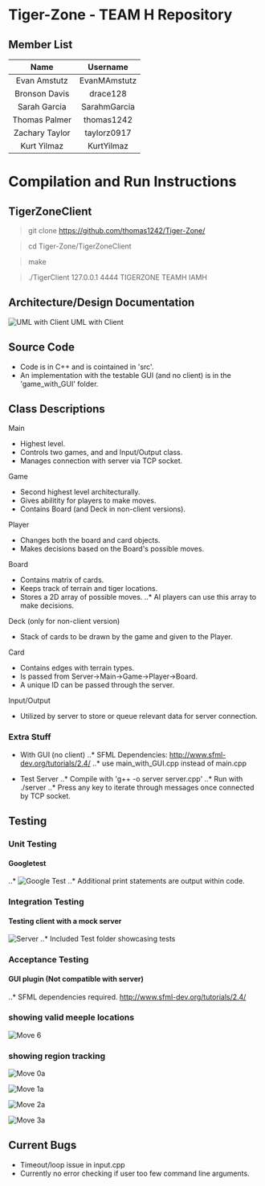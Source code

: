 Tiger-Zone - TEAM H Repository
==================

## **Member List**

|     Name    	| Username 	    |
|:-----------:	|:----------:	|
| Evan Amstutz  | EvanMAmstutz	|
| Bronson Davis | drace128 	    |
| Sarah Garcia  | SarahmGarcia  |
| Thomas Palmer | thomas1242    |
| Zachary Taylor| taylorz0917   |
| Kurt Yilmaz   | KurtYilmaz    |


# **Compilation and Run Instructions**
## TigerZoneClient

> git clone https://github.com/thomas1242/Tiger-Zone/

> cd Tiger-Zone/TigerZoneClient

> make

> ./TigerClient 127.0.0.1 4444 TIGERZONE TEAMH IAMH



## **Architecture/Design Documentation**
![UML with Client](https://github.com/thomas1242/Tiger-Zone/blob/master/Testing/Images/UML%20(Client).png?raw=true)
                                            UML with Client


## **Source Code**
- Code is in C++ and is cointained in 'src'.
- An implementation with the testable GUI (and no client) is in the 'game_with_GUI' folder.

## **Class Descriptions**
Main

- Highest level.
- Controls two games, and and Input/Output class.
- Manages connection with server via TCP socket.

Game

- Second highest level architecturally.
- Gives abilitity for players to make moves.
- Contains Board (and Deck in non-client versions).

Player

- Changes both the board and card objects.
- Makes decisions based on the Board's possible moves.

Board

- Contains matrix of cards.
- Keeps track of terrain and tiger locations.
- Stores a 2D array of possible moves.
..* AI players can use this array to make decisions.

Deck (only for non-client version)

- Stack of cards to be drawn by the game and given to the Player.

Card

- Contains edges with terrain types.
- Is passed from Server->Main->Game->Player->Board.
- A unique ID can be passed through the server.

Input/Output

- Utilized by server to store or queue relevant data for server connection.

### __Extra Stuff__
- With GUI (no client)
    ..* SFML Dependencies: http://www.sfml-dev.org/tutorials/2.4/
    ..* use main_with_GUI.cpp instead of main.cpp
  
- Test Server
  ..* Compile with 'g++ -o server server.cpp'
  ..* Run with ./server
  ..* Press any key to iterate through messages once connected by TCP socket.
  
## **Testing**
### Unit Testing
#### Googletest
..* ![Google Test](https://github.com/thomas1242/Tiger-Zone/blob/master/Testing/Images/googletest.png?raw=true)
..* Additional print statements are output within code.

### Integration Testing
#### Testing client with a mock server
![Server](https://github.com/thomas1242/Tiger-Zone/blob/master/Testing/Images/client_mock_server%20communication.png)
..* Included Test folder showcasing tests

### Acceptance Testing
#### GUI plugin (Not compatible with server)
..* SFML dependencies required. http://www.sfml-dev.org/tutorials/2.4/
  
  ### __showing valid meeple locations__
  
   
   ![Move 6](https://github.com/thomas1242/Tiger-Zone/blob/master/Testing/Images/move_6.png)
  
  
   ### __showing region tracking__
  
  
   ![Move 0a](https://github.com/thomas1242/Tiger-Zone/blob/master/Testing/Images/move_0.png)
   
   ![Move 1a](https://github.com/thomas1242/Tiger-Zone/blob/master/Testing/Images/move_1.png)
      
   ![Move 2a](https://github.com/thomas1242/Tiger-Zone/blob/master/Testing/Images/move_2.png)
       
   ![Move 3a](https://github.com/thomas1242/Tiger-Zone/blob/master/Testing/Images/move_3.png)
  
## **Current Bugs**
- Timeout/loop issue in input.cpp
- Currently no error checking if user too few command line arguments.
